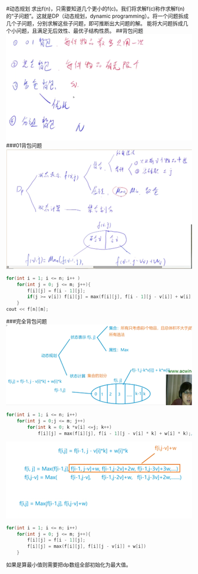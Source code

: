 #动态规划
求出f(n)，只需要知道几个更小的f(c)。我们将求解f(c)称作求解f(n)的“子问题”。这就是DP（动态规划，dynamic programming）。将一个问题拆成几个子问题，分别求解这些子问题，即可推断出大问题的解。
能将大问题拆成几个小问题，且满足无后效性、最优子结构性质。
##背包问题
![背包问题](.\photos\背包问题.png "背包问题")
###01背包问题
![01背包问题](.\photos\01背包问题.png "01背包问题")
```c++
for(int i = 1; i <= n; i++ )
	for(int j = 0; j <= m; j++){
		f[i][j] = f[i - 1][j];
		if(j >= v[i]) f[i][j] = max(f[i][j], f[i - 1][j - v[i]] + w[i]);
	}
cout << f[n][m];
```
###完全背包问题
![完全背包](.\photos\完全背包.png "完全背包问题")
```c++
for(int i = 1; i <= n; i++)
	for(int j = 0;j <= m; j++)
		for(int k = 0; k *v[i] <=j; k++)
			f[i][j] = max(f[i][j], f[i - 1][j - v[i] * k] + w[i] * k);//包含0在内了
```
![完全背包优化](.\photos\完全背包优化.png "完全背包问题优化")
```c++
for(int i = 1; i <= n; i++)
	for(int j = 0; j <= m; j++){
		f[i][j] = f[i - 1][j];
		f[i][j] = max(f[i][j], f[i][j - v[i]] + w[i])
	}
```

如果是算最小值则需要把dp数组全部初始化为最大值。
